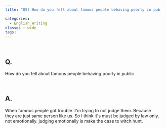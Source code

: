 ```yaml
---
title: "Q9) How do you fell about famous people behaving poorly in public"

categories:
  - English_Writing
classes : wide
tags:
---
```

<br>

<h2>
Q. 
</h2>

How do you fell about famous people behaving poorly in public

<br>

<h2>
A. 
</h2>

When famous people got trouble. I'm trying to not judge them. Because they are just same person like us. So I think it's must be judged by law only. not emotionally. judging emotionally is make the case to witch hunt. 